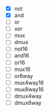 - [x] not
- [x] and
- [ ] or
- [ ] xor
- [ ] mux
- [ ] dmux
- [ ] not16
- [ ] and16
- [ ] or16
- [ ] mux16
- [ ] or8way
- [ ] mux4way16
- [ ] mux8way16
- [ ] dmux4way
- [ ] dmux8way
